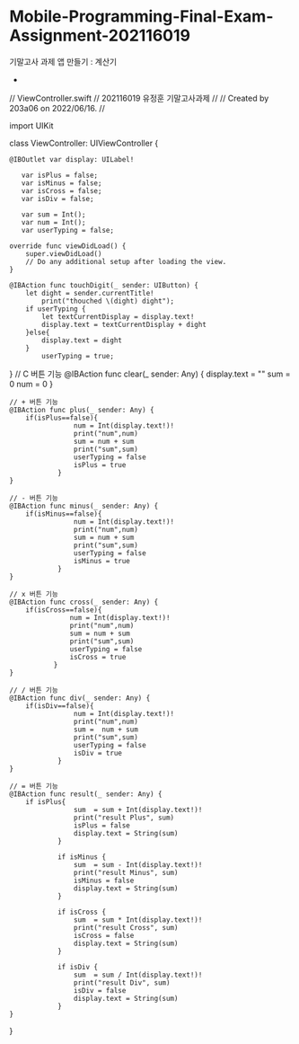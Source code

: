 # Mobile-Programming-Final-Exam-Assignment-202116019

기말고사 과제 앱 만들기 : 계산기



-

//  ViewController.swift
//  202116019 유정훈 기말고사과제
//
//  Created by 203a06 on 2022/06/16.
//

import UIKit

class ViewController: UIViewController {

    @IBOutlet var display: UILabel!
    
       var isPlus = false;
       var isMinus = false;
       var isCross = false;
       var isDiv = false;
       
       var sum = Int();
       var num = Int();
       var userTyping = false;
    
    override func viewDidLoad() {
        super.viewDidLoad()
        // Do any additional setup after loading the view.
    }

    @IBAction func touchDigit(_ sender: UIButton) {
        let dight = sender.currentTitle!
            print("thouched \(dight) dight");
        if userTyping {
            let textCurrentDisplay = display.text!
            display.text = textCurrentDisplay + dight
        }else{
            display.text = dight
        }
            userTyping = true;
}
    // C 버튼 기능
    @IBAction func clear(_ sender: Any) {
        display.text = ""
        sum = 0
        num = 0
    }
    
    // + 버튼 기능
    @IBAction func plus(_ sender: Any) {
        if(isPlus==false){
                    num = Int(display.text!)!
                    print("num",num)
                    sum = num + sum
                    print("sum",sum)
                    userTyping = false
                    isPlus = true
                }
    }
    
    // - 버튼 기능
    @IBAction func minus(_ sender: Any) {
        if(isMinus==false){
                    num = Int(display.text!)!
                    print("num",num)
                    sum = num + sum
                    print("sum",sum)
                    userTyping = false
                    isMinus = true
                }
    }
    
    // x 버튼 기능
    @IBAction func cross(_ sender: Any) {
        if(isCross==false){
                   num = Int(display.text!)!
                   print("num",num)
                   sum = num + sum
                   print("sum",sum)
                   userTyping = false
                   isCross = true
               }
    }
    
    // / 버튼 기능
    @IBAction func div(_ sender: Any) {
        if(isDiv==false){
                    num = Int(display.text!)!
                    print("num",num)
                    sum =  num + sum
                    print("sum",sum)
                    userTyping = false
                    isDiv = true
                }
    }
    
    // = 버튼 기능
    @IBAction func result(_ sender: Any) {
        if isPlus{
                    sum  = sum + Int(display.text!)!
                    print("result Plus", sum)
                    isPlus = false
                    display.text = String(sum)
                }
                
                if isMinus {
                    sum  = sum - Int(display.text!)!
                    print("result Minus", sum)
                    isMinus = false
                    display.text = String(sum)
                }
               
                if isCross {
                    sum  = sum * Int(display.text!)!
                    print("result Cross", sum)
                    isCross = false
                    display.text = String(sum)
                }
                
                if isDiv {
                    sum  = sum / Int(display.text!)!
                    print("result Div", sum)
                    isDiv = false
                    display.text = String(sum)
                }
    }
    
    
    
    
}
